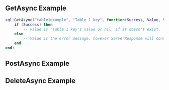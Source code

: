 ## GetAsync Example

```lua
sql:GetAsync("table1example", "Table 1 key", function(Success, Value, ServerResponse)
	if (Success) then
		-- Value is 'Table 1 key's value or nil, if it doesn't exist.
	else
		-- Value is the error message, however ServerResponse will contain more detailed information.
	end
end)
```

## PostAsync Example


## DeleteAsync Example
